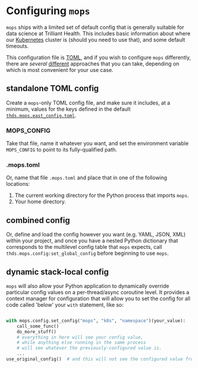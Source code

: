 # Configuring `mops`

`mops` ships with a limited set of default config that is generally suitable for data science at
Trilliant Health. This includes basic information about where our [Kubernetes](./kubernetes.md) cluster
is (should you need to use that), and some default timeouts.

This configuration file is [TOML](https://toml.io/en/), and if you wish to configure `mops` differently,
there are _several_ [different](../src/thds/mops/config.py) approaches that you can take, depending on
which is most convenient for your use case.

## standalone TOML config

Create a `mops`-only TOML config file, and make sure it includes, at a minimum, values for the keys
defined in the default [`thds.mops.east_config.toml`](../src/thds/mops/east_config.toml).

### MOPS_CONFIG

Take that file, name it whatever you want, and set the environment variable `MOPS_CONFIG` to point to its
fully-qualified path.

### .mops.toml

Or, name that file `.mops.toml` and place that in one of the following locations:

1. The current working directory for the Python process that imports `mops`.
1. Your home directory.

## combined config

Or, define and load the config however you want (e.g. YAML, JSON, XML) within your project, and once you
have a nested Python dictionary that corresponds to the multilevel config table that `mops` expects, call
`thds.mops.config:set_global_config` before beginning to use `mops`.

## dynamic stack-local config

`mops` will also allow your Python application to dynamically override particular config values on a
per-thread/async coroutine level. It provides a context manager for configuration that will allow you to
set the config for all code called 'below' your `with` statement, like so:

```python

with mops.config.set_config("mops", "k8s", "namespace")(your_value):
    call_some_func()
	do_more_stuff()
	# everything in here will see your config value,
	# while anything else running in the same process
	# will see whatever the previously-configured value is.
	...
use_original_config()  # and this will not see the configured value from above
```
